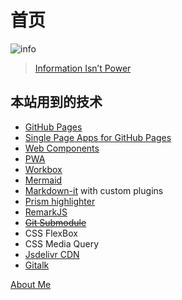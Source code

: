 # 首页

![info](https://randomblatherdotcom.files.wordpress.com/2014/04/bmust7rcuaa6ueo-jpg-large.jpeg)
> [Information Isn’t Power](https://random-blather.com/2014/04/28/information-isnt-power/)

## 本站用到的技术

* [GitHub Pages](https://pages.github.com/)
* [Single Page Apps for GitHub Pages](https://github.com/rafrex/spa-github-pages)
* [Web Components](https://www.webcomponents.org/)
* [PWA](https://web.dev/progressive-web-apps/)
* [Workbox](https://developers.google.com/web/tools/workbox)
* [Mermaid](https://github.com/mermaid-js/mermaid)
* [Markdown-it](https://github.com/markdown-it/markdown-it) with custom plugins
* [Prism highlighter](https://prismjs.com/)
* [RemarkJS](https://remarkjs.com/#1)
* [~~Git Submodule~~](https://git-scm.com/docs/git-submodule)
* CSS FlexBox
* CSS Media Query
* [Jsdelivr CDN](https://www.jsdelivr.com/)
* [Gitalk](https://gitalk.github.io/)

[About Me](count-down.html)
